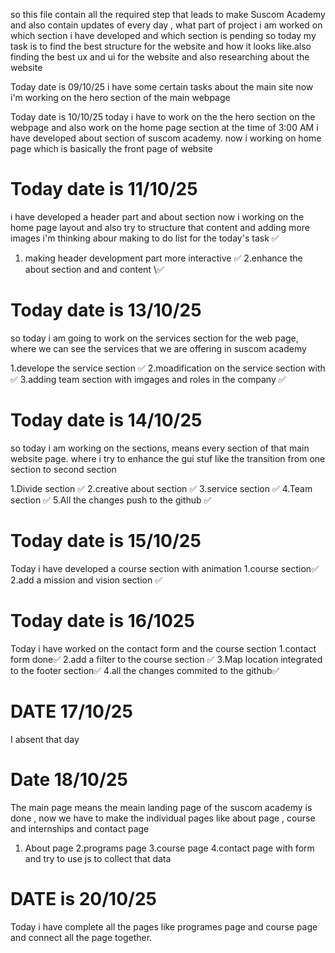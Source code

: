so this file contain all the required step that leads to make Suscom Academy 
and also contain updates of every day , what part of project i am worked on which section i have developed and which section is pending 
so today my task is to find the best structure for the website and how it looks like.also finding the best ux and ui for the website and also researching about the website 

Today date is 09/10/25
i have some certain tasks about the main site 
now i'm working on the hero section of the main webpage

Today date is 10/10/25
today i have to work on the the hero section on the webpage and also work on the home page section 
at the time of 3:00 AM i have developed about section of suscom academy. now i working on home page which is basically the front page of website


# Today date is 11/10/25
i have developed a header part and about section now i working on the home page layout and also try to structure that content and adding more images 
i'm thinking abour making to do list for the today's task ✅

 1. making header development part more interactive ✅
 2.enhance the about section and and content \✅



 # Today date is 13/10/25
 so today i am going to work on the services section for the web page, where we can see the services that we are offering in suscom academy 

 1.develope the service section ✅
 2.moadification on the service section with ✅
 3.adding team section with imgages and roles in the company ✅

 # Today date is 14/10/25
 so today i am working on the sections, means every section of that main website page. where i try to enhance the gui stuf like the transition from one section to second section 

 1.Divide section ✅
 2.creative about section ✅
 3.service section ✅
 4.Team section ✅
 5.All the changes push to the github ✅


 # Today date is 15/10/25
 Today i have developed a course section with animation 
 1.course section✅ 
 2.add a mission and vision section ✅

# Today date is 16/1025
Today i have worked on the contact form and the course section 
 1.contact form done✅
 2.add a filter to the course section ✅
 3.Map location integrated to the footer section✅
 4.all the changes commited to the github✅

 # DATE 17/10/25
 I absent that day 

 # Date 18/10/25
 The main page means the meain landing page of the suscom academy is done , now we have to make the individual pages like about page , course and internships and contact page
 
 1. About page 
 2.programs page
 3.course page
 4.contact page with form and try to use js to collect that data 
 

 # DATE is 20/10/25
  Today i have complete all the pages like programes page and course page and connect all the page together.

  